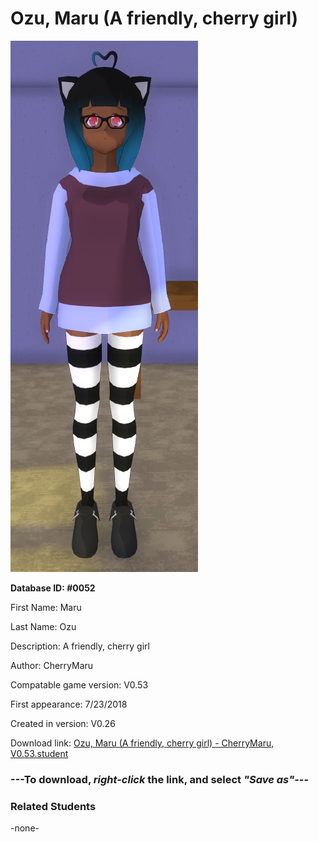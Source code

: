 # Ozu, Maru (A friendly, cherry girl)

<img src="../../Files/Images/Ozu, Maru (A friendly, cherry girl).png" title="Ozu, Maru (A friendly, cherry girl) - CherryMaru, V0.53">

**Database ID: #0052**

First Name: Maru

Last Name: Ozu

Description: A friendly, cherry girl

Author: CherryMaru

Compatable game version: V0.53

First appearance: 7/23/2018

Created in version: V0.26

Download link: <a href="https://raw.githubusercontent.com/Arbiter1223/Daigaku-Gurashi-Custom-Students/master/Files/Student%20Files/Ozu%2C%20Maru%20(A%20friendly%2C%20cherry%20girl)%20-%20CherryMaru%2C%20V0.53.student">Ozu, Maru (A friendly, cherry girl) - CherryMaru, V0.53.student</a>

### ---**To download, _right-click_ the link, and select _"Save as"_**---

### Related Students

-none-
